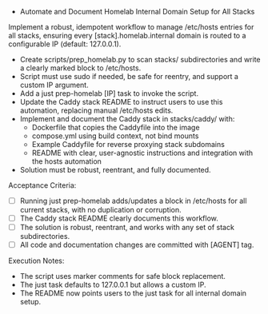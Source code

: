 - Automate and Document Homelab Internal Domain Setup for All Stacks

Implement a robust, idempotent workflow to manage /etc/hosts entries for all stacks, ensuring every [stack].homelab.internal domain is routed to a configurable IP (default: 127.0.0.1).
- Create scripts/prep_homelab.py to scan stacks/ subdirectories and write a clearly marked block to /etc/hosts.
- Script must use sudo if needed, be safe for reentry, and support a custom IP argument.
- Add a just prep-homelab [IP] task to invoke the script.
- Update the Caddy stack README to instruct users to use this automation, replacing manual /etc/hosts edits.
- Implement and document the Caddy stack in stacks/caddy/ with:
    - Dockerfile that copies the Caddyfile into the image
    - compose.yml using build context, not bind mounts
    - Example Caddyfile for reverse proxying stack subdomains
    - README with clear, user-agnostic instructions and integration with the hosts automation
- Solution must be robust, reentrant, and fully documented.

Acceptance Criteria:
- [ ] Running just prep-homelab adds/updates a block in /etc/hosts for all current stacks, with no duplication or corruption.
- [ ] The Caddy stack README clearly documents this workflow.
- [ ] The solution is robust, reentrant, and works with any set of stack subdirectories.
- [ ] All code and documentation changes are committed with [AGENT] tag.

Execution Notes:
- The script uses marker comments for safe block replacement.
- The just task defaults to 127.0.0.1 but allows a custom IP.
- The README now points users to the just task for all internal domain setup.

